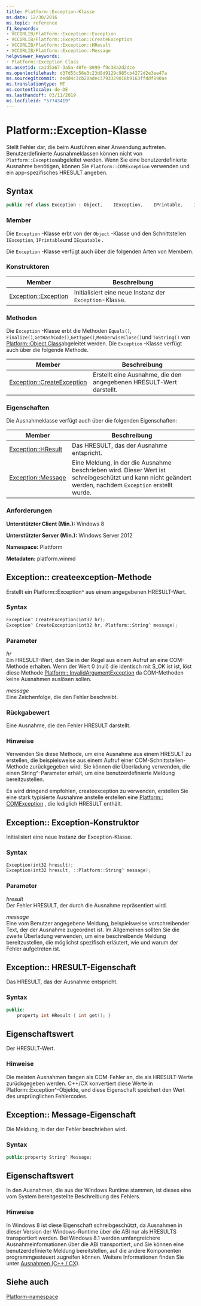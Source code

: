 ```yaml
---
title: Platform::Exception-Klasse
ms.date: 12/30/2016
ms.topic: reference
f1_keywords:
- VCCORLIB/Platform::Exception::Exception
- VCCORLIB/Platform::Exception::CreateException
- VCCORLIB/Platform::Exception::HResult
- VCCORLIB/Platform::Exception::Message
helpviewer_keywords:
- Platform::Exception Class
ms.assetid: ca1d5a67-3a5a-48fe-8099-f9c38a2d2dce
ms.openlocfilehash: d37d55c56e3c23d8d9129c985cb4272d2e3ee47a
ms.sourcegitcommit: dedd4c3cb28adec3793329018b9163ffddf890a4
ms.translationtype: MT
ms.contentlocale: de-DE
ms.lasthandoff: 03/11/2019
ms.locfileid: "57743419"
---
```

# <a name="platformexception-class"></a>Platform::Exception-Klasse

Stellt Fehler dar, die beim Ausführen einer Anwendung auftreten. Benutzerdefinierte Ausnahmeklassen können nicht von `Platform::Exception`abgeleitet werden. Wenn Sie eine benutzerdefinierte Ausnahme benötigen, können Sie `Platform::COMException` verwenden und ein app-spezifisches HRESULT angeben.

## <a name="syntax"></a>Syntax

```cpp
public ref class Exception : Object,    IException,    IPrintable,    IEquatable
```

### <a name="members"></a>Member

Die `Exception` -Klasse erbt von der `Object` -Klasse und den Schnittstellen `IException`, `IPrintable`und `IEquatable` .

Die `Exception` -Klasse verfügt auch über die folgenden Arten von Membern.

### <a name="constructors"></a>Konstruktoren

|Member|Beschreibung|
|------------|-----------------|
|[Exception::Exception](#ctor)|Initialisiert eine neue Instanz der `Exception`-Klasse.|

### <a name="methods"></a>Methoden

Die `Exception` -Klasse erbt die Methoden `Equals()`, `Finalize()`,`GetHashCode()`,`GetType()`,`MemberwiseClose()`und `ToString()` von [Platform::Object Class](../cppcx/platform-object-class.md)abgeleitet werden. Die `Exception` -Klasse verfügt auch über die folgende Methode.

|Member|Beschreibung|
|------------|-----------------|
|[Exception::CreateException](#createexception)|Erstellt eine Ausnahme, die den angegebenen HRESULT-Wert darstellt.|

### <a name="properties"></a>Eigenschaften

Die Ausnahmeklasse verfügt auch über die folgenden Eigenschaften:

|Member|Beschreibung|
|------------|-----------------|
|[Exception::HResult](#hresult)|Das HRESULT, das der Ausnahme entspricht.|
|[Exception::Message](#message)|Eine Meldung, in der die Ausnahme beschrieben wird. Dieser Wert ist schreibgeschützt und kann nicht geändert werden, nachdem `Exception` erstellt wurde.|

### <a name="requirements"></a>Anforderungen

**Unterstützter Client (Min.):** Windows 8

**Unterstützter Server (Min.):** Windows Server 2012

**Namespace:** Plattform

**Metadaten:** platform.winmd

## <a name="createexception"></a> Exception:: createexception-Methode

Erstellt ein Platform::Exception^ aus einem angegebenen HRESULT-Wert.

### <a name="syntax"></a>Syntax

```cpp
Exception^ CreateException(int32 hr);
Exception^ CreateException(int32 hr, Platform::String^ message);
```

### <a name="parameters"></a>Parameter

*hr*<br/>
Ein HRESULT-Wert, den Sie in der Regel aus einem Aufruf an eine COM-Methode erhalten. Wenn der Wert 0 (null) die identisch mit S_OK ist ist, löst diese Methode [Platform:: InvalidArgumentException](../cppcx/platform-invalidargumentexception-class.md) da COM-Methoden keine Ausnahmen auslösen sollen.

*message*<br/>
Eine Zeichenfolge, die den Fehler beschreibt.

### <a name="return-value"></a>Rückgabewert

Eine Ausnahme, die den Fehler HRESULT darstellt.

### <a name="remarks"></a>Hinweise

Verwenden Sie diese Methode, um eine Ausnahme aus einem HRESULT zu erstellen, die beispielsweise aus einem Aufruf einer COM-Schnittstellen-Methode zurückgegeben wird. Sie können die Überladung verwenden, die einen String^-Parameter erhält, um eine benutzerdefinierte Meldung bereitzustellen.

Es wird dringend empfohlen, createexception zu verwenden, erstellen Sie eine stark typisierte Ausnahme anstelle erstellen eine [Platform:: COMException](../cppcx/platform-comexception-class.md) , die lediglich HRESULT enthält.

## <a name="ctor"></a>  Exception:: Exception-Konstruktor

Initialisiert eine neue Instanz der Exception-Klasse.

### <a name="syntax"></a>Syntax

```cpp
Exception(int32 hresult);
Exception(int32 hresult, ::Platform::String^ message);
```

### <a name="parameters"></a>Parameter

*hresult*<br/>
Der Fehler HRESULT, der durch die Ausnahme repräsentiert wird.

*message*<br/>
Eine vom Benutzer angegebene Meldung, beispielsweise vorschreibender Text, der der Ausnahme zugeordnet ist. Im Allgemeinen sollten Sie die zweite Überladung verwenden, um eine beschreibende Meldung bereitzustellen, die möglichst spezifisch erläutert, wie und warum der Fehler aufgetreten ist.

## <a name="hresult"></a>  Exception:: HRESULT-Eigenschaft

Das HRESULT, das der Ausnahme entspricht.

### <a name="syntax"></a>Syntax

```cpp
public:
    property int HResult { int get(); }
```

## <a name="property-value"></a>Eigenschaftswert

Der HRESULT-Wert.

### <a name="remarks"></a>Hinweise

Die meisten Ausnahmen fangen als COM-Fehler an, die als HRESULT-Werte zurückgegeben werden. C++/CX konvertiert diese Werte in Platform::Exception^-Objekte, und diese Eigenschaft speichert den Wert des ursprünglichen Fehlercodes.

## <a name="message"></a> Exception:: Message-Eigenschaft

Die Meldung, in der der Fehler beschrieben wird.

### <a name="syntax"></a>Syntax

```cpp
public:property String^ Message;
```

## <a name="property-value"></a>Eigenschaftswert

In den Ausnahmen, die aus der Windows Runtime stammen, ist dieses eine vom System bereitgestellte Beschreibung des Fehlers.

### <a name="remarks"></a>Hinweise

In Windows 8 ist diese Eigenschaft schreibgeschützt, da Ausnahmen in dieser Version der Windows-Runtime über die ABI nur als HRESULTS transportiert werden. Bei Windows 8.1 werden umfangreichere Ausnahmeinformationen über die ABI transportiert, und Sie können eine benutzerdefinierte Meldung bereitstellen, auf die andere Komponenten programmgesteuert zugreifen können. Weitere Informationen finden Sie unter [Ausnahmen (C++ / CX)](../cppcx/exceptions-c-cx.md).

## <a name="see-also"></a>Siehe auch

[Platform-namespace](../cppcx/platform-namespace-c-cx.md)
